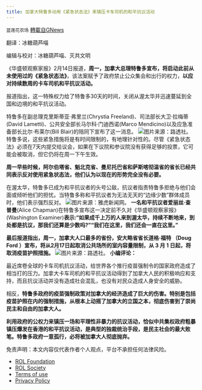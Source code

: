 ```yaml
---
title: 加拿大特鲁多动用《紧急状态法》来镇压卡车司机的和平抗议活动
---
```

`蓝莲花农场` [轉載自GNews](https://gnews.org/zh-hans/2006258/)

翻译：冰糖葫芦喵

编辑与校对：冰糖葫芦喵、灭共文明

《华盛顿观察家报》2月14日报道，**周一，加拿大总理特鲁多宣布，将启动此前从未使用过的《紧急状态法》**，该法案赋予了政府禁止公众集会和出行的权力，**以应对持续数周的卡车司机和平抗议活动。**

报道指出，这一特殊权力给了特鲁多30天的时间，关闭从渥太华并迅速蔓延到全国和边境的和平抗议活动。

特鲁多在副总理克里斯蒂亚·弗里兰(Chrystia Freeland)、司法部长大卫·拉梅蒂(David Lametti)、公共安全部长马尔科·门迪西诺(Marco Mendicino)以及应急准备部长比尔·布莱尔(Bill Blair)的陪同下宣布了这一消息。
![](https://assets.gnews.org/wp-content/uploads/2022/02/特鲁多紧急状态法-e1644892475101.jpg)图片来源：路透社。
特鲁多说，这些紧急措施将是有时间限制的，有地理针对性的。尽管《紧急状态法》必须在7天内提交给议会，如果在下议院和参议院没有获得足够的投票，它可能会被取消，但它仍将在周一下午生效。

**周一早些时候，阿尔伯塔省、魁北克省、曼尼托巴省和萨斯喀彻温省的省长已经共同表示反对使用紧急状态法，他们认为以现在的形势完全没有必要。**

在渥太华，特鲁多已成为和平抗议者的头号公敌，抗议者指责特鲁多拒绝与他们会面或倾听他们的担忧。当特鲁多称和平抗议者为无法无天的“边缘少数”群体成员时，他们表示强烈反对。
![](https://assets.gnews.org/wp-content/uploads/2022/02/特鲁多2-e1644892513818.jpg)图片来源：雅虎新闻网。
**一名和平抗议者爱丽丝·查普曼**(Alice Chapman)在特鲁多宣布这一决定前不久对《华盛顿观察家报》(Washington Examiner)**表示:“如果成千上万的人来到渥太华，持续不断地来，到处都是抗议，那我们还算是少数吗?”“我们在这里，我们还会一直在这里。”**

**最后报道指出，周一，加拿大人口最多的省份，安大略省省长道格·福特 （Doug Ford ）宣布，将从2月17日起取消公共场所的室内容量限制，从 3 月 1 日起，将取消疫苗护照措施。**
![](https://assets.gnews.org/wp-content/uploads/2022/02/特鲁多3.jpg)图片来源：路透社。
**小编评论：**

最近席卷全球的卡车司机抗议活动，给世界各个推行疫苗强制令的国家政府造成了相当打的压力。加拿大卡车司机的和平抗议活动得到了加拿大人民的积极响应和支持，而且抗议活动并没有造成社会混乱，也没有对民众造成人身安全的威胁。

相反，**特鲁多政府的疫苗强制政策对加拿大的经济造成了巨大的伤害。特别是包括疫苗护照在内的强制措施，从根本上动摇了加拿大的立国之本，彻底伤害到了崇尚民主和自由的加拿大人。**

**利用政府的公权力来镇压一场和平理性非暴力的抗议活动，恰似中共集权政府粗暴镇压爆发在香港的和平抗议活动，是典型的独裁统治手段，是民主社会的最大败笔。特鲁多政府一意孤行，必将被加拿大人彻底抛弃。**

 

免责声明：本文内容仅代表作者个人观点，平台不承担任何法律风险。

- [ROL Foundation](https://rolfoundation.org/)
- [ROL Society](https://rolsociety.org/)
- [Terms of use](https://gnews.org/terms-of-use-3/)
- [Privacy Policy](https://gnews.org/privacy-policy/)
